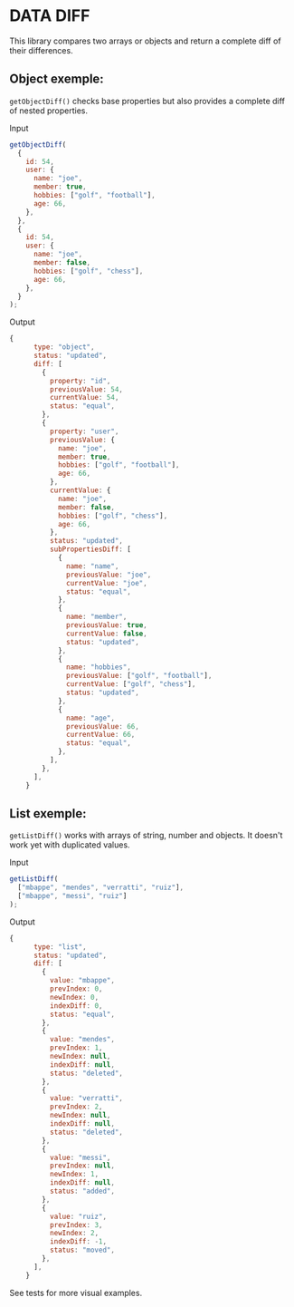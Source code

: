 # DATA DIFF

This library compares two arrays or objects and return a complete diff of their differences.

## Object exemple:

`getObjectDiff()` checks base properties but also provides a complete diff of nested properties.

Input

```js
getObjectDiff(
  {
    id: 54,
    user: {
      name: "joe",
      member: true,
      hobbies: ["golf", "football"],
      age: 66,
    },
  },
  {
    id: 54,
    user: {
      name: "joe",
      member: false,
      hobbies: ["golf", "chess"],
      age: 66,
    },
  }
);
```

Output

```js
{
      type: "object",
      status: "updated",
      diff: [
        {
          property: "id",
          previousValue: 54,
          currentValue: 54,
          status: "equal",
        },
        {
          property: "user",
          previousValue: {
            name: "joe",
            member: true,
            hobbies: ["golf", "football"],
            age: 66,
          },
          currentValue: {
            name: "joe",
            member: false,
            hobbies: ["golf", "chess"],
            age: 66,
          },
          status: "updated",
          subPropertiesDiff: [
            {
              name: "name",
              previousValue: "joe",
              currentValue: "joe",
              status: "equal",
            },
            {
              name: "member",
              previousValue: true,
              currentValue: false,
              status: "updated",
            },
            {
              name: "hobbies",
              previousValue: ["golf", "football"],
              currentValue: ["golf", "chess"],
              status: "updated",
            },
            {
              name: "age",
              previousValue: 66,
              currentValue: 66,
              status: "equal",
            },
          ],
        },
      ],
    }
```

## List exemple:

`getListDiff()` works with arrays of string, number and objects.
It doesn't work yet with duplicated values.

Input

```js
getListDiff(
  ["mbappe", "mendes", "verratti", "ruiz"],
  ["mbappe", "messi", "ruiz"]
);
```

Output

```js
{
      type: "list",
      status: "updated",
      diff: [
        {
          value: "mbappe",
          prevIndex: 0,
          newIndex: 0,
          indexDiff: 0,
          status: "equal",
        },
        {
          value: "mendes",
          prevIndex: 1,
          newIndex: null,
          indexDiff: null,
          status: "deleted",
        },
        {
          value: "verratti",
          prevIndex: 2,
          newIndex: null,
          indexDiff: null,
          status: "deleted",
        },
        {
          value: "messi",
          prevIndex: null,
          newIndex: 1,
          indexDiff: null,
          status: "added",
        },
        {
          value: "ruiz",
          prevIndex: 3,
          newIndex: 2,
          indexDiff: -1,
          status: "moved",
        },
      ],
    }
```

See tests for more visual examples.
